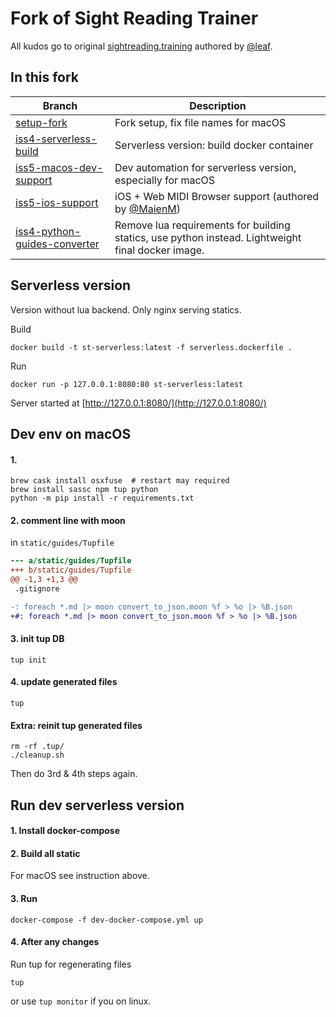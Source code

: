 # Fork of Sight Reading Trainer

All kudos go to original
[sightreading.training](https://github.com/leafo/sightreading.training) authored by [@leaf](https://github.com/leafo).

## In this fork

Branch | Description
------ | -----------
[setup-fork](https://github.com/maizy/sightreading.training/pull/2/files) | Fork setup, fix file names for macOS
[iss4-serverless-build](https://github.com/maizy/sightreading.training/pull/7/files) | Serverless version: build docker container
[iss5-macos-dev-support](https://github.com/maizy/sightreading.training/pull/6/files) | Dev automation for serverless version, especially for macOS
[iss5-ios-support](https://github.com/maizy/sightreading.training/pull/8/files) | iOS + Web MIDI Browser support (authored by [@MaienM](https://github.com/MaienM/sightreading.training))
[iss4-python-guides-converter](https://github.com/maizy/sightreading.training/pull/9/files) | Remove lua requirements for building statics, use python instead. Lightweight final docker image.

## Serverless version

Version without lua backend. Only nginx serving statics.

Build

```
docker build -t st-serverless:latest -f serverless.dockerfile .
```

Run

```
docker run -p 127.0.0.1:8080:80 st-serverless:latest
```

Server started at [http://127.0.0.1:8080/](http://127.0.0.1:8080/)

## Dev env on macOS

#### 1\.

```
brew cask install osxfuse  # restart may required
brew install sassc npm tup python
python -m pip install -r requirements.txt
```

#### 2\. comment line with moon

in `static/guides/Tupfile`

```diff
--- a/static/guides/Tupfile
+++ b/static/guides/Tupfile
@@ -1,3 +1,3 @@
 .gitignore

-: foreach *.md |> moon convert_to_json.moon %f > %o |> %B.json
+#: foreach *.md |> moon convert_to_json.moon %f > %o |> %B.json
```


#### 3\. init tup DB

```
tup init
```

#### 4\. update generated files

```
tup
```

#### Extra: reinit tup generated files

```
rm -rf .tup/
./cleanup.sh
```

Then do 3rd & 4th steps again.

## Run dev serverless version

#### 1\. Install docker-compose

#### 2\. Build all static

For macOS see instruction above.

#### 3\. Run

```
docker-compose -f dev-docker-compose.yml up
```

#### 4\. After any changes

Run tup for regenerating files

```
tup
```

or use `tup monitor` if you on linux.
